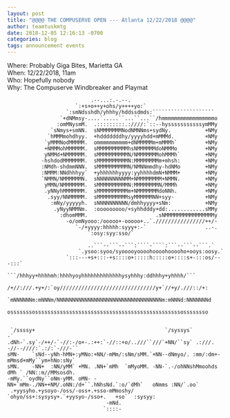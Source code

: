 ```yaml
---
layout: post
title: "@@@@ THE COMPUSERVE OPEN --- Atlanta 12/22/2018 @@@@"
author: teamtuskmtg
date: 2018-12-05 12:16:13 -0700
categories: blog
tags: announcement events
---
```


Where: Probably Giga Bites, Marietta GA<br/>
When: 12/22/2018, 11am<br/>
Who: Hopefully nobody<br/>
Why: The Compuserve Windbreaker and Playmat<br/>



                               .--...:.-.--.
                          `:+s+o++y+ohs/y++++yo:`
                       `:smNdsshdh/yhhhy/hddssdmds:````````````````````
                     `+dNMmsy-....`.....``...``...``/hmmmmmmmmmmmmmmmmmo
                    :omMNysmM.  .:::::::::.:////:`::--hysssssssssssymMMy
                  `sNmys+smNN.  sNMMMMMMMNodNMNNms+sydNy.           +NMy
                 `hMMMmohdhyy.  +hdddddddhy/yyyyhdd+mMMMd.          +NMy
                `yMMMNodMMMMM.  ommmmmmmmmm+dNMMMMMm+mMMMh`         +NMy
                +NMMMohMMMMMM.  sMMMMMMMMMMhsNMMMMMMdoNMMMo         +NMy
                yNMMd+NMMMMMM.  sMMMMMMMMMMN/NMMMMMMMohMMMh`        +NMy
               -hshdodMMMMMMM.  sMMMMMMMMMMN:MMMMMMMMm+mhsh:        +NMy
               :NMdh-shdmmNNN.  sMMMMMMMMMMN/NMNNmmdhy-hdNMo        +NMy
               :NMMM:NNdhhhyy`  +yhhhhhhyyyy:yyhhhhdmN+NMMM+        +NMy
               `NMMN/NMMMMMMN.  sNNNNNNNNNMM+NMMMMMMMM+NMMN.        +NMy
                yMMN/NMMMMMMM.  sMMMMMMMMMMN:MMMMMMMMN/MMMh         +NMy
                .yNNyhMMMMMMM.  sMMMMMMMMMMm+NMMMMMMMdoNNh.         +NMy
                 .syy/NNMMMMM.  sMMMMMMMMMMsyMMMMMMNN+syy-          +NMy
                  :mNy/yyyyyh.  sNNNNNNNNNN/dmhhyyyy+sNm:           +NMy
                   .yNyyNMMNm.  :ooooooooo/+syhhdddy+dd:............sMMy
                     :dhomMMM.                      .sNMMMMMMMMMMMMMMMMy
                       -o/omNyooo:/ooooo+-ooooo+..`.////////////////++/-
                          `-/+yyyy:hhhhh:syyy+:-`                   ..-.
                              `:osy:syy:sso/`

                              ..```--```--```:````-````:```--```--```.`
                           `.ysoo:syoo/syooooyoooohoooohooooho+ooys:oosy.`
                       `:::---+s+:::-+s::::o+:::::h:::::o+::::s+-:::os/---:::`
                    ```/hhhyy+hhhhmh:hhhhyoyhhhhhhhhhhhhhysyhhhy:ddhhhy+yhhhh/```
                  /+//:///.+y+/:`oy///////////////////////////////y+`//+y/.///::/+:
                 `mNNNNNNm:mNNNm/NNNNNNNNNNNNNNNNNNNNNNNNNNNNNNNNNNm:mNNNd:NNNNNNNd
                  osssssssosssssssssssssssssssssssssssssssssssssssssssssssossssssso


     `/ssssy+                                          `/syssys`                              -`
    .dNh-`.sy`-/++/-`-//:-/o+-.:++:`-//::+o/..///``///`+NN/``sy` .:///. -//--////:`.:/:`-///-``
    sMN-    `sNd--yNh-hMN+:yMNo:+NN/-mMm/:sNm/sMM.`+NN--dNmyo/. :mm/:dm+-mMmsd+mMy``ym+hNo:sNy`
    sMN.    -NN+  :NN/yMM` +MN. .NN+`mMh  `mMyoMM. -NN-`.-/ohNNshMmoohds dMh ` /NN::m//MMsosdh.
    -mMy.``oydNy``oNm-yMM. oMN- -NN+`mMm-./NN++NM/.oNN:/d+``.hNhsNd.`:o/`dMh`   oNmms :NN/`.oo`
     .+yysyho.+ysoyo-/oss/-oss+.+sso-mMmoshy/ `ohyo/ss+:sysysy+.`+yysyo-/sso+.   +so`  :sysyy:
                                    -mNd.
                                   `::::-
